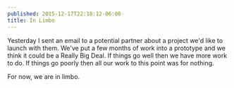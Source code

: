 ```yaml
---
published: 2015-12-17T22:18:12-06:00
title: In Limbo
---
```

Yesterday I sent an email to a potential partner about a project we'd like to launch with them. We've put a few months of work into a prototype and we think it could be a Really Big Deal. If things go well then we have more work to do. If things go poorly then all our work to this point was for nothing.

For now, we are in limbo.